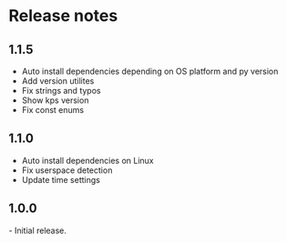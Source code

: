 # Release notes

## 1.1.5

* Auto install dependencies depending on OS platform and py version
* Add version utilites
* Fix strings and typos
* Show kps version
* Fix const enums

## 1.1.0

* Auto install dependencies on Linux
* Fix userspace detection
* Update time settings

## 1.0.0

*-* Initial release.
